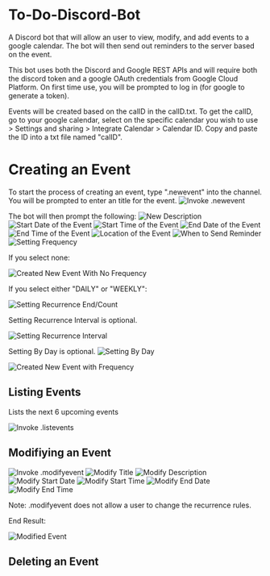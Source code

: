 # To-Do-Discord-Bot

A Discord bot that will allow an user to view, modify, and add events to a google calendar.
The bot will then send out reminders to the server based on the event.

This bot uses both the Discord and Google REST APIs and will require both the discord token and a google OAuth credentials from Google Cloud Platform. On first time use, you will be prompted to log in (for google to generate a token).

Events will be created based on the calID in the calID.txt. To get the calID, go to your google calendar, select on the specific calendar you wish to use > Settings and sharing > Integrate Calendar > Calendar ID. Copy and paste the ID into a txt file named "calID".

# Creating an Event #

To start the process of creating an event, type ".newevent" into the channel. You will be prompted to enter an title for the event.
![Invoke .newevent](https://github.com/superkor/To-Do-Discord-Bot/blob/main/images/newevent.png)

The bot will then prompt the following:
![New Description](https://github.com/superkor/To-Do-Discord-Bot/blob/main/images/newdesc.png)
![Start Date of the Event](https://github.com/superkor/To-Do-Discord-Bot/blob/main/images/newstartdate.png)
![Start Time of the Event](https://github.com/superkor/To-Do-Discord-Bot/blob/main/images/newstarttime.png)
![End Date of the Event](https://github.com/superkor/To-Do-Discord-Bot/blob/main/images/newenddate.png)
![End Time of the Event](https://github.com/superkor/To-Do-Discord-Bot/blob/main/images/newendtime.png)
![Location of the Event](https://github.com/superkor/To-Do-Discord-Bot/blob/main/images/newlocation.png)
![When to Send Reminder](https://github.com/superkor/To-Do-Discord-Bot/blob/main/images/newreminder.png)
![Setting Frequency](https://github.com/superkor/To-Do-Discord-Bot/blob/main/images/newfrequency.png)

If you select none:

![Created New Event With No Frequency](https://github.com/superkor/To-Do-Discord-Bot/blob/main/images/neweventNoFreq.png)

If you select either "DAILY" or "WEEKLY":

![Setting Recurrence End/Count](https://github.com/superkor/To-Do-Discord-Bot/blob/main/images/newEventRecurr.png)

Setting Recurrence Interval is optional.

![Setting Recurrence Interval](https://github.com/superkor/To-Do-Discord-Bot/blob/main/images/newEventRecurrInterval.png)

Setting By Day is optional.
![Setting By Day](https://github.com/superkor/To-Do-Discord-Bot/blob/main/images/newEventByDay.png)

![Created New Event with Frequency](https://github.com/superkor/To-Do-Discord-Bot/blob/main/images/neweventFreq.png)

## Listing Events ##

Lists the next 6 upcoming events

![Invoke .listevents](https://github.com/superkor/To-Do-Discord-Bot/blob/main/images/listEvents.png)

## Modifiying an Event ##
![Invoke .modifyevent](https://github.com/superkor/To-Do-Discord-Bot/blob/main/images/modifyEvent.png)
![Modify Title](https://github.com/superkor/To-Do-Discord-Bot/blob/main/images/modifyTitle.png)
![Modify Description](https://github.com/superkor/To-Do-Discord-Bot/blob/main/images/modifyDesc.png)
![Modify Start Date](https://github.com/superkor/To-Do-Discord-Bot/blob/main/images/modifyStartDate.png)
![Modify Start Time](https://github.com/superkor/To-Do-Discord-Bot/blob/main/images/modifyStartTime.png)
![Modify End Date](https://github.com/superkor/To-Do-Discord-Bot/blob/main/images/modifyEndDate.png)
![Modify End Time](https://github.com/superkor/To-Do-Discord-Bot/blob/main/images/modifyEndTime.png)

Note: .modifyevent does not allow a user to change the recurrence rules.

End Result:

![Modified Event](https://github.com/superkor/To-Do-Discord-Bot/blob/main/images/modifiedEvent.png)


## Deleting an Event ##

